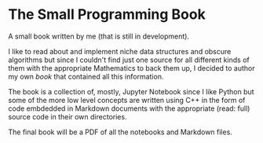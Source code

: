 # The Small Programming Book
A small book written by me (that is still in development).

I like to read about and implement niche data structures and obscure algorithms but since I
couldn't find just one source for all different kinds of them with the appropriate Mathematics
to back them up, I decided to author my own _book_ that contained all this information.

The book is a collection of, mostly, Jupyter Notebook since I like Python but some of the more
low level concepts are written using C++ in the form of code embdedded in Markdown documents with
the appropriate (read: full) source code in their own directories.

The final book will be a PDF of all the notebooks and Markdown files.
